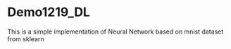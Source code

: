 # Demo1219_DL
This is a simple implementation of Neural Network based on mnist dataset from sklearn
